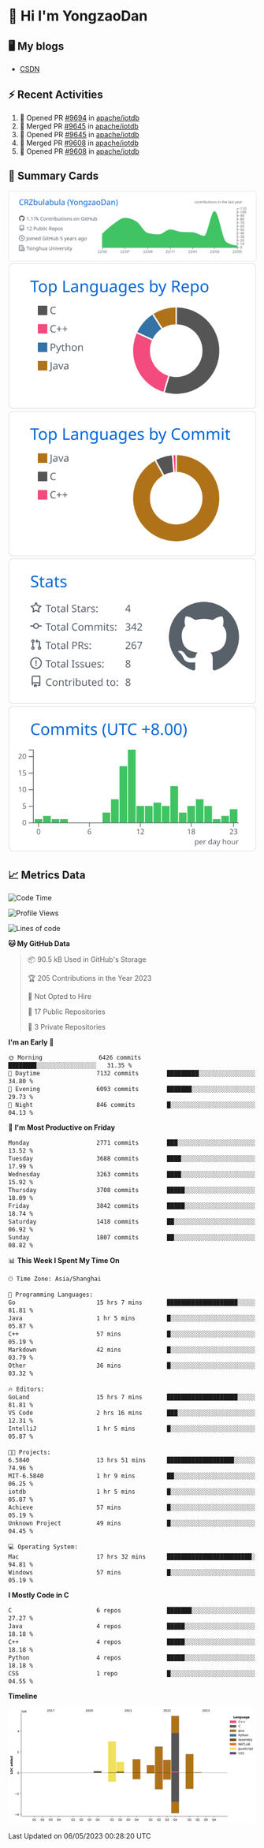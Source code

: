 # 👋 Hi I'm YongzaoDan

## 🖥 My blogs
  + [CSDN](https://blog.csdn.net/CRZbulabula?type=blog)

## ⚡ Recent Activities
<!--START_SECTION:activity-->
1. 💪 Opened PR [#9694](https://github.com/apache/iotdb/pull/9694) in [apache/iotdb](https://github.com/apache/iotdb)
2. 🎉 Merged PR [#9645](https://github.com/apache/iotdb/pull/9645) in [apache/iotdb](https://github.com/apache/iotdb)
3. 💪 Opened PR [#9645](https://github.com/apache/iotdb/pull/9645) in [apache/iotdb](https://github.com/apache/iotdb)
4. 🎉 Merged PR [#9608](https://github.com/apache/iotdb/pull/9608) in [apache/iotdb](https://github.com/apache/iotdb)
5. 💪 Opened PR [#9608](https://github.com/apache/iotdb/pull/9608) in [apache/iotdb](https://github.com/apache/iotdb)
<!--END_SECTION:activity-->

## 🎑 Summary Cards

[![](https://raw.githubusercontent.com/CRZbulabula/CRZbulabula/main/profile-summary-card-output/github/0-profile-details.svg)](https://github.com/vn7n24fzkq/github-profile-summary-cards)
[![](https://raw.githubusercontent.com/CRZbulabula/CRZbulabula/main/profile-summary-card-output/github/1-repos-per-language.svg)](https://github.com/vn7n24fzkq/github-profile-summary-cards) [![](https://raw.githubusercontent.com/CRZbulabula/CRZbulabula/main/profile-summary-card-output/github/2-most-commit-language.svg)](https://github.com/vn7n24fzkq/github-profile-summary-cards)
[![](https://raw.githubusercontent.com/CRZbulabula/CRZbulabula/main/profile-summary-card-output/github/3-stats.svg)](https://github.com/vn7n24fzkq/github-profile-summary-cards) [![](https://raw.githubusercontent.com/CRZbulabula/CRZbulabula/main/profile-summary-card-output/github/4-productive-time.svg)](https://github.com/vn7n24fzkq/github-profile-summary-cards)

## 📈 Metrics Data

<!--START_SECTION:waka-->
![Code Time](http://img.shields.io/badge/Code%20Time-106%20hrs%2033%20mins-blue)

![Profile Views](http://img.shields.io/badge/Profile%20Views-6-blue)

![Lines of code](https://img.shields.io/badge/From%20Hello%20World%20I%27ve%20Written-17.3%20million%20lines%20of%20code-blue)

**🐱 My GitHub Data** 

> 📦 90.5 kB Used in GitHub's Storage 
 > 
> 🏆 205 Contributions in the Year 2023
 > 
> 🚫 Not Opted to Hire
 > 
> 📜 17 Public Repositories 
 > 
> 🔑 3 Private Repositories 
 > 
**I'm an Early 🐤** 

```text
🌞 Morning                6426 commits        ████████░░░░░░░░░░░░░░░░░   31.35 % 
🌆 Daytime                7132 commits        █████████░░░░░░░░░░░░░░░░   34.80 % 
🌃 Evening                6093 commits        ███████░░░░░░░░░░░░░░░░░░   29.73 % 
🌙 Night                  846 commits         █░░░░░░░░░░░░░░░░░░░░░░░░   04.13 % 
```
📅 **I'm Most Productive on Friday** 

```text
Monday                   2771 commits        ███░░░░░░░░░░░░░░░░░░░░░░   13.52 % 
Tuesday                  3688 commits        ████░░░░░░░░░░░░░░░░░░░░░   17.99 % 
Wednesday                3263 commits        ████░░░░░░░░░░░░░░░░░░░░░   15.92 % 
Thursday                 3708 commits        █████░░░░░░░░░░░░░░░░░░░░   18.09 % 
Friday                   3842 commits        █████░░░░░░░░░░░░░░░░░░░░   18.74 % 
Saturday                 1418 commits        ██░░░░░░░░░░░░░░░░░░░░░░░   06.92 % 
Sunday                   1807 commits        ██░░░░░░░░░░░░░░░░░░░░░░░   08.82 % 
```


📊 **This Week I Spent My Time On** 

```text
🕑︎ Time Zone: Asia/Shanghai

💬 Programming Languages: 
Go                       15 hrs 7 mins       ████████████████████░░░░░   81.81 % 
Java                     1 hr 5 mins         █░░░░░░░░░░░░░░░░░░░░░░░░   05.87 % 
C++                      57 mins             █░░░░░░░░░░░░░░░░░░░░░░░░   05.19 % 
Markdown                 42 mins             █░░░░░░░░░░░░░░░░░░░░░░░░   03.79 % 
Other                    36 mins             █░░░░░░░░░░░░░░░░░░░░░░░░   03.32 % 

🔥 Editors: 
GoLand                   15 hrs 7 mins       ████████████████████░░░░░   81.81 % 
VS Code                  2 hrs 16 mins       ███░░░░░░░░░░░░░░░░░░░░░░   12.31 % 
IntelliJ                 1 hr 5 mins         █░░░░░░░░░░░░░░░░░░░░░░░░   05.87 % 

🐱‍💻 Projects: 
6.5840                   13 hrs 51 mins      ███████████████████░░░░░░   74.96 % 
MIT-6.5840               1 hr 9 mins         ██░░░░░░░░░░░░░░░░░░░░░░░   06.25 % 
iotdb                    1 hr 5 mins         █░░░░░░░░░░░░░░░░░░░░░░░░   05.87 % 
Achieve                  57 mins             █░░░░░░░░░░░░░░░░░░░░░░░░   05.19 % 
Unknown Project          49 mins             █░░░░░░░░░░░░░░░░░░░░░░░░   04.45 % 

💻 Operating System: 
Mac                      17 hrs 32 mins      ████████████████████████░   94.81 % 
Windows                  57 mins             █░░░░░░░░░░░░░░░░░░░░░░░░   05.19 % 
```

**I Mostly Code in C** 

```text
C                        6 repos             ███████░░░░░░░░░░░░░░░░░░   27.27 % 
Java                     4 repos             █████░░░░░░░░░░░░░░░░░░░░   18.18 % 
C++                      4 repos             █████░░░░░░░░░░░░░░░░░░░░   18.18 % 
Python                   4 repos             █████░░░░░░░░░░░░░░░░░░░░   18.18 % 
CSS                      1 repo              █░░░░░░░░░░░░░░░░░░░░░░░░   04.55 % 
```



**Timeline**

![Lines of Code chart](https://raw.githubusercontent.com/CRZbulabula/CRZbulabula/main/assets/bar_graph.png)


 Last Updated on 06/05/2023 00:28:20 UTC
<!--END_SECTION:waka-->

